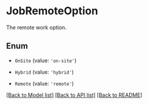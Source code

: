 # JobRemoteOption

The remote work option.

## Enum

* `OnSite` (value: `'on-site'`)

* `Hybrid` (value: `'hybrid'`)

* `Remote` (value: `'remote'`)

[[Back to Model list]](../README.md#documentation-for-models) [[Back to API list]](../README.md#documentation-for-api-endpoints) [[Back to README]](../README.md)
